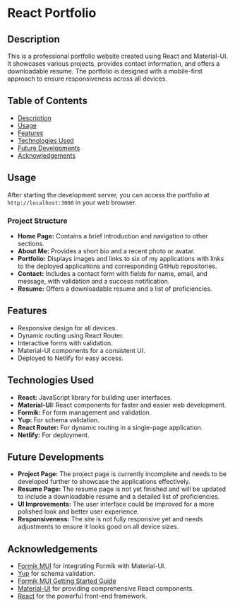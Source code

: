 # React Portfolio

## Description

This is a professional portfolio website created using React and Material-UI. It showcases various projects, provides contact information, and offers a downloadable resume. The portfolio is designed with a mobile-first approach to ensure responsiveness across all devices.

## Table of Contents

- [Description](#description)
- [Usage](#usage)
- [Features](#features)
- [Technologies Used](#technologies-used)
- [Future Developments](#future-developments)
- [Acknowledgements](#acknowledgements)

## Usage

After starting the development server, you can access the portfolio at `http://localhost:3000` in your web browser.

### Project Structure

- **Home Page:** Contains a brief introduction and navigation to other sections.
- **About Me:** Provides a short bio and a recent photo or avatar.
- **Portfolio:** Displays images and links to six of my applications with links to the deployed applications and corresponding GitHub repositories.
- **Contact:** Includes a contact form with fields for name, email, and message, with validation and a success notification.
- **Resume:** Offers a downloadable resume and a list of proficiencies.

## Features

- Responsive design for all devices.
- Dynamic routing using React Router.
- Interactive forms with validation.
- Material-UI components for a consistent UI.
- Deployed to Netlify for easy access.

## Technologies Used

- **React:** JavaScript library for building user interfaces.
- **Material-UI:** React components for faster and easier web development.
- **Formik:** For form management and validation.
- **Yup:** For schema validation.
- **React Router:** For dynamic routing in a single-page application.
- **Netlify:** For deployment.

## Future Developments

- **Project Page:** The project page is currently incomplete and needs to be developed further to showcase the applications effectively.
- **Resume Page:** The resume page is not yet finished and will be updated to include a downloadable resume and a detailed list of proficiencies.
- **UI Improvements:** The user interface could be improved for a more polished look and better user experience.
- **Responsiveness:** The site is not fully responsive yet and needs adjustments to ensure it looks good on all device sizes.

## Acknowledgements

- [Formik MUI](https://github.com/stackworx/formik-mui) for integrating Formik with Material-UI.
- [Yup](https://github.com/jquense/yup) for schema validation.
- [Formik MUI Getting Started Guide](https://stackworx.github.io/formik-mui/docs/guide/getting-started/)
- [Material-UI](https://mui.com/) for providing comprehensive React components.
- [React](https://reactjs.org/) for the powerful front-end framework.
